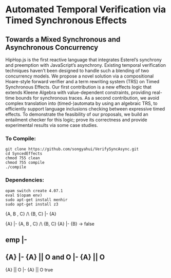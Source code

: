# Automated Temporal Verification via Timed Synchronous Effects
## Towards a Mixed Synchronous and Asynchronous Concurrency

HipHop.js is the first reactive language that integrates Esterel’s synchrony and preemption with JavaScript’s asynchrony. Existing temporal verification techniques haven’t been designed to handle such a blending of two concurrency models. We propose a novel solution via a compositional Hoare-style forward verifier and a term rewriting system (TRS) on Timed Synchronous Effects. Our first contribution is a new effects logic that extends Kleene Algebra with value-dependent constraints, providing real-time bounds for synchronous traces. As a second contribution, we avoid complex translation into (timed-)automata by using an algebraic TRS, to efficiently support language inclusions checking between expressive timed effects. To demonstrate the feasibility of our proposals, we build an entailment checker for this logic; prove its correctness and provide experimental results via some case studies.

### To Compile:

```
git clone https://github.com/songyahui/VerifySyncAsync.git
cd SyncedEffects
chmod 755 clean 
chmod 755 compile 
./compile
```

### Dependencies:

```
opam switch create 4.07.1
eval $(opam env)
sudo apt-get install menhir
sudo apt-get install z3
```

{A, B , C} /\ {B, C} |- {A}

{A} |- {A, B , C} /\ {B, C}
{A} |- {B} -> false

emp |- 
-------------------------------------------
{A}  |- {A} || O  and O  |- {A} || O
-----------------------------
{A} || O  |- {A} || O  true  
